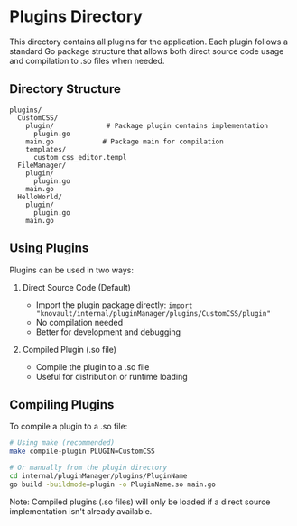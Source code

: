 # Plugins Directory

This directory contains all plugins for the application. Each plugin follows a standard Go package structure that allows both direct source code usage and compilation to .so files when needed.

## Directory Structure

```
plugins/
  CustomCSS/
    plugin/             # Package plugin contains implementation
      plugin.go
    main.go            # Package main for compilation
    templates/
      custom_css_editor.templ
  FileManager/
    plugin/
      plugin.go
    main.go
  HelloWorld/
    plugin/
      plugin.go
    main.go
```

## Using Plugins

Plugins can be used in two ways:

1. Direct Source Code (Default)

   - Import the plugin package directly: `import "knovault/internal/pluginManager/plugins/CustomCSS/plugin"`
   - No compilation needed
   - Better for development and debugging

2. Compiled Plugin (.so file)
   - Compile the plugin to a .so file
   - Useful for distribution or runtime loading

## Compiling Plugins

To compile a plugin to a .so file:

```bash
# Using make (recommended)
make compile-plugin PLUGIN=CustomCSS

# Or manually from the plugin directory
cd internal/pluginManager/plugins/PluginName
go build -buildmode=plugin -o PluginName.so main.go
```

Note: Compiled plugins (.so files) will only be loaded if a direct source implementation isn't already available.
